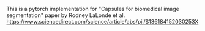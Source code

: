 This is a pytorch implementation for "Capsules for biomedical image segmentation" paper by Rodney LaLonde et al.
https://www.sciencedirect.com/science/article/abs/pii/S136184152030253X
